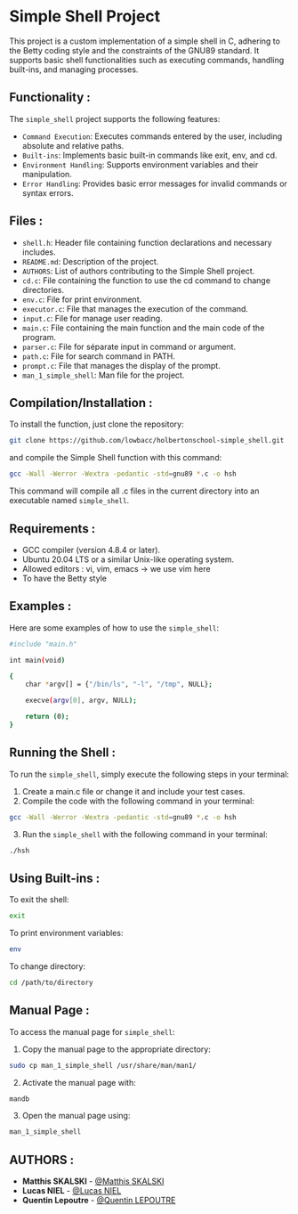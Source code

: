 # Simple Shell Project

This project is a custom implementation of a simple shell in C, adhering to the Betty coding style and the constraints of the GNU89 standard. It supports basic shell functionalities such as executing commands, handling built-ins, and managing processes.

## Functionality :

The `simple_shell` project supports the following features:

- `Command Execution`: Executes commands entered by the user, including absolute and relative paths.
- `Built-ins`: Implements basic built-in commands like exit, env, and cd.
- `Environment Handling`: Supports environment variables and their manipulation.
- `Error Handling`: Provides basic error messages for invalid commands or syntax errors.

## Files :

- `shell.h`: Header file containing function declarations and necessary includes.
- `README.md`: Description of the project.
- `AUTHORS`: List of authors contributing to the Simple Shell project.
- `cd.c`: File containing the function to use the cd command to change directories.
- `env.c`: File for print environment.
- `executor.c`: File that manages the execution of the command.
- `input.c`: File for manage user reading.
- `main.c`: File containing the main function and the main code of the program.
- `parser.c`: File for séparate input in command or argument.
- `path.c`: File for search command in PATH.
- `prompt.c`: File that manages the display of the prompt.
- `man_1_simple_shell`: Man file for the project.

## Compilation/Installation :

To install the function, just clone the repository:

```sh
git clone https://github.com/lowbacc/holbertonschool-simple_shell.git
```

and compile the Simple Shell function with this command:

```sh
gcc -Wall -Werror -Wextra -pedantic -std=gnu89 *.c -o hsh
```

This command will compile all .c files in the current directory into an executable named `simple_shell`.

## Requirements :

- GCC compiler (version 4.8.4 or later).
- Ubuntu 20.04 LTS or a similar Unix-like operating system.
- Allowed editors : vi, vim, emacs -> we use vim here
- To have the Betty style

## Examples :

Here are some examples of how to use the `simple_shell`:

```sh
#include "main.h"

int main(void)

{
    char *argv[] = {"/bin/ls", "-l", "/tmp", NULL};

    execve(argv[0], argv, NULL);

    return (0);
}
```

## Running the Shell :

To run the `simple_shell`, simply execute the following steps in your terminal:

1. Create a main.c file or change it and include your test cases.
2. Compile the code with the following command in your terminal:

```sh
gcc -Wall -Werror -Wextra -pedantic -std=gnu89 *.c -o hsh
```

3. Run the `simple_shell` with the following command in your terminal:

```sh
./hsh
```

## Using Built-ins :

To exit the shell:

```sh
exit
```

To print environment variables:

```sh
env
```

To change directory:

```sh
cd /path/to/directory
```

## Manual Page :

To access the manual page for `simple_shell`:

1. Copy the manual page to the appropriate directory:

```sh
sudo cp man_1_simple_shell /usr/share/man/man1/
```

2. Activate the manual page with:

```sh
mandb
```

3. Open the manual page using:

```sh
man_1_simple_shell
```

## AUTHORS :

- **Matthis SKALSKI** - [@Matthis SKALSKI](https://github.com/lowbacc)
- **Lucas NIEL** - [@Lucas NIEL](https://github.com/HSHKZ)
- **Quentin Lepoutre** - [@Quentin LEPOUTRE](https://github.com/MrKay12)
